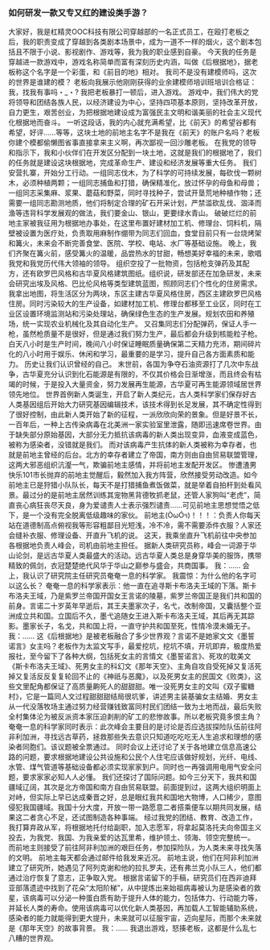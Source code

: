 ### 如何研发一款又专又红的建设类手游？

大家好，我是杠精灵OOC科技有限公司穿越部的一名正式员工，在殴打老板之后，我的职责变成了穿越到各类剧本场景中，成为一道不一样的烟火，这个剧本包括且不限于小说、影视剧作、游戏等，我为我的职业感到自豪。
今天我的任务是穿越进一款游戏中，游戏名称简单而富有深刻历史内涵，叫做《后根据地》，据老板称这个名字是一个彩蛋，和《前目的地》相对。
我司不是没有建模师吗，这次的世界是谁建的模？
老板向我展示他刚刚获得的业余建模师培训班培训合格证：我，找我有事吗・_・?
我把老板暴打一顿后，进入游戏。
游戏中，我们伟大的党将领导和团结各族人民，以经济建设为中心，坚持四项基本原则，坚持改革开放，自力更生，艰苦创业，为把根据地建设成为富强民主文明和谐美丽的社会主义现代化根据地而奋斗。
一听这段话，我的内心就充满希望，比《前天》的希望谷都有希望，好评……等等，这块土地的前地主名字不是我在《前天》的账户名吗？老板你建个模都偷懒图省事直接拿来主义啊，再次鄙视一回沙雕老板。
在我党的领导和指示下，我和小伙伴们在开发区分配到一块土地，这就是我们的根据地了，我们的任务就是建设这块根据地，完成革命生产、建设和经济发展等重大任务。
我们安营扎寨，开始分工行动。一组同志伐木，为了科学的可持续发展，每砍伐一颗树木，必须种植两颗；一组同志捕鱼和打猎，确保精准化，放过怀孕的母鱼和母兽；一组同志采集麻、浆果、蘑菇和野菜，同时寻找种子，尝试开垦荒地种植作物；还需要一组同志勘测地质，他们将制定合理的矿石开采计划，严禁滥砍乱伐、涸泽而渔等违背科学发展观的做法，我们要金山、银山，更要绿水青山。
破破烂烂的前地主家被我征用为根据地办事处，在这里布置好建材加工机、修理台、饲料机，隔壁被设置为医疗处，负责取用麻制作绷带为同志们回血，食堂目前只有一台烧烤架和篝火，未来会不断完善食堂、医院、学校、电站、水厂等基础设施。
晚上，我们齐聚在篝火前，感受篝火的温暖，品尝热水的甘甜，畅想美好幸福的未来，歌唱我党和我党历代伟大领袖的领导。
组织空投了一批物资，包括枪支弹药及其配方，还有欧罗巴风格和古华夏风格建筑图纸。组织说，研发部还在加急研发，未来会研究出埃及风格、巴比伦风格等类型建筑蓝图，照顾同志们个性化的住房需求。
我拿出地图，将生活区分为两块，东区主建古华夏风格住房，西区主建欧罗巴风格住房。同时污染较大的生产设备，如建材加工机、修理台都移至工业区，同时在工业区设置环境监测站和污染处理站，确保绿色生态的生产发展。规划农田和养殖场，统一实现农业机械化及其自动化生产。
又召集同志们分配弹药，保证人手一枪，虽然枪质量不是很好，但是通过我们努力生产，最后都会升级到核能粒子枪。
白天八小时是生产时间，晚间八小时保证睡眠质量确保第二天精力充沛，期间碎片化的八小时用于娱乐、休闲和学习，最重要的是学习，提升自己各方面素质和能力。
历史让我们认识曾经的自己。
末世前，各国为争夺石油资源打了几次中东战争，古华夏充分认识到化石能源是有限的，不仅其价格会日渐增涨，而且终会有枯竭的时候，于是投入大量资金，努力发展再生能源，古华夏可再生能源领域居世界领先地位。
世界首例新人类诞生，开启了新人类纪元，古人类科学家们保存好古人类基因组后开始大力研究基因编辑技术，该技术得到长足发展，其不确定性得到了很好控制，由此新人类开始了新的征程，一派欣欣向荣的景象。但是好景不长，一百年后，一种上古传染病毒在北美洲一家实验室里泄露，随即迅速席卷世界。由于缺失部分原始基因，大部分无力抵抗该病毒的新人类出现变异，血液变成蓝色，被称为感染者，没错就是我们。
而对该病毒产生抗体的新人类被称为幸存者，也就是前地主曾经的后台。北方的幸存者建立了帝国，南方则由自由贸易联盟管理，这两大邪恶组织沆瀣一气，欺骗前地主感情，并将前地主发配开发区。
惨遭渣男快乐101市长抛弃的前地主觉醒后，毅然加入我方阵营，欣然接受劳动改造。如今前地主已是狩猎小队队长，每天不是打猎捕鱼煮饭做菜，就是举着自拍杆到处看风景。最过分的是前地主居然训练其宠物黑背德牧抓老鼠，还管人家狗叫“老虎”，简直丧心病狂丧尽天良，身为爱谴责人士表示强烈谴责……可见前地主思想觉悟之低下，是一个没有完全脱离低级趣味的家伙。
前地主(ÒωÓױ)！！！：负责人你每天站在道德制高点俯视我等形容粗鄙目光短浅，冷不冷，需不需要添件衣服？人家还会缝补衣服、修理设备、开直升飞机的说。
这天，我乘坐直升飞机前往中央参加各根据地负责人峰会，司机由前地主担任。
据新人类研究员称，峰会一词源于华山论剑，是远古华夏人类最盛大的活动。远古华夏人类总是身穿华美的服饰，携带精致的佩剑，衣冠楚楚绝代风华于华山之巅参与盛会，共商国事。
我：……
会上，我认识了研究院主任研究员奄奄一息的科学家。
我震惊：为什么他的名字可以这么长？
奄奄一息的科学家表示：他一直在追寻斯卡布洛夫王域的下落。斯卡布洛夫王域，乃是紫罗兰帝国开国女王言诺的陵墓，紫罗兰帝国正是我们共和国的前身。言诺二十岁英年早逝后，其王夫墨家次子，名弋，改制帝国，又囊括整个亚洲成立共和国。立国后不久，墨弋追随女王进入斯卡布洛夫王域，其后再无其踪影。墨家长子，名戈，共和国上将，一直守护共和国至死，性情冷漠未婚无子。
我：……
这《后根据地》是被老板融合了多少世界观？言诺不是她家文文《墨誓诺言》女主吗？老板作为太监文写手，最爱挖坑，挖坑不填，开坑即弃，极度热爱报社，至今留下了各种大纲，包括死女主的言情文《墨誓诺言》、死攻的耽美文《斯卡布洛夫王域》、死男女主的科幻文《那年天空》、主角自攻自受死掉又复活死掉又复活反反复复轮回不止的《神祇与恶魔》，以及死男女主的民国文《败类》，这些文里配角都保证了高质量齁死人的甜甜甜。唯一没死男女主的文叫《双子蜜糖村》，它是一篇同人文过程甜甜甜结局很坑爹，讲述男主装基骗女主结婚、男女主从一代没落牧场主通过努力经营赚钱致富同村民们团结一致为土地而战，最后失败全村集体沦为被反派资本家压迫剥削的矿工的悲惨故事。所以老板究竟多恨主角？
奄奄一息的科学家同时表示：此次峰会主要目的是讨论是否应选拔探险队伍前往阿非利加洲，寻找远古草药，拯救那些失去意识只知道吃吃吃无人生追求和理想的感染者同胞们。该议题被全票通过。
同时会议上还讨论了关于各地建立信息高速公路的问题，要求根据地建设公共设施和公民个人住宅应该做好规划，光纤、电线、水管、煤气管道等基础设备都必须实现家家到户。同时也一再强调用电用气安全问题，要求家家必知人人必懂。
我们还探讨了国际问题。如今三分天下，我共和国疆域辽阔，其次是北方帝国和南方自由贸易联盟。前面提到过，这两大组织明面上对峙，但实际上早已达成秦晋之好，总是眼红我共和国地大物博，人口稀少，意图侵犯我国疆域。我国十分大度，开放一带一路愿意二者搭乘便车以期共同发展，结果这二者贪心不足，还试图制造各种事端。
经过我党的团结、教育、改造工作，我打算弃政从军，将根据地托付给副职，加入志愿军，将拿起莫洛托夫向帝国主义投去，为我党、我国、为我亲爱的达瓦里希，维护领土、领海、领空完整统一。
而前地主则接受了前往阿非利加洲的艰巨任务，参加探险队，为人类未来寻找失落的文明。
前地主每天都会通过邮件给我发来近况。
前地主说，他们在阿非利加洲建立了研究所，她遇见了阿列克谢和他的拉扎罗夫，还有弗兰克小队三人，他们都通过治疗恢复了意志，正争取入党。
根据言诺留下的手稿，研究员们在西非迪拜亚部落遗迹中找到了花朵“太阳阶梯”，从中提炼出来始祖病毒被认为是感染者的救星，该病毒可以分泌一种蛋白质有助于提升人体的能力，包括体力、行动能力等，并延长人类的寿命。使用该病毒可以优化新人类基因，再加载人工智能辅助系统，感染者的能力就能得到更大提升，未来就可以征服宇宙，迈向星际，而那个未来就是《那年天空》的故事背景。
我：……
我退出游戏，怒揍老板，这都是什么乱七八糟的世界观。
